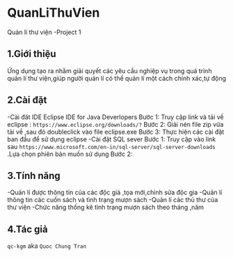 # QuanLiThuVien
Quản lí thư viện -Project 1

## 1.Giới thiệu 
Ứng dụng tạo ra nhằm giải quyết các yêu cầu nghiệp vụ trong quá trình quản lí thư viện,giúp người quản lí có thể quản lí một cách chính xác,tự động 
 ## 2.Cài đặt 
 -Cài đăt IDE Eclipse IDE for Java Deverlopers
      Bước 1: Truy cập link và tải về eclipse : `https://www.eclipse.org/downloads/?`
      Bước 2: Giải nén file zip vừa tải về ,sau đó doubleclick vào file eclipse.exe
      Bước 3: Thực hiện các cài đặt ban đầu để sử dụng eclipse
 -Cài đặt SQL sever 
      Bước 1: Truy cập vào link sau `https://www.microsoft.com/en-in/sql-server/sql-server-downloads` .Lựa chọn phiên bản muốn sử dụng 
      Bước 2: 
 ## 3.Tính năng
   -Quản lí được thông tin của các độc giả ,tọa mới,chỉnh sửa độc gia
   -Quản lí thông tin các cuốn sách và tình trạng mượn sách
   -Quản lí các thủ thư của thư viện 
   -Chức năng thống kê tình trạng mượn sách theo tháng ,năm 
 ## 4.Tác giả 
   `qc-kgm` aka `Quoc Chung Tran`
